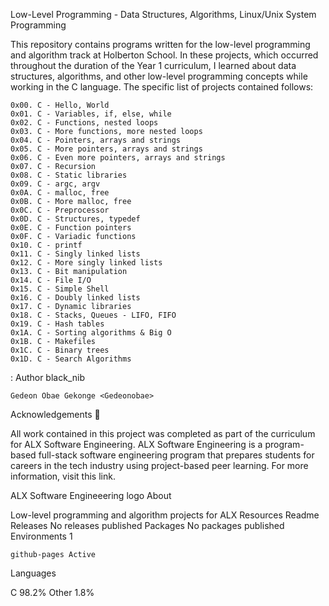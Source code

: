 Low-Level Programming - Data Structures, Algorithms, Linux/Unix System Programming

This repository contains programs written for the low-level programming and algorithm track at Holberton School. In these projects, which occurred throughout the duration of the Year 1 curriculum, I learned about data structures, algorithms, and other low-level programming concepts while working in the C language. The specific list of projects contained follows:

    0x00. C - Hello, World
    0x01. C - Variables, if, else, while
    0x02. C - Functions, nested loops
    0x03. C - More functions, more nested loops
    0x04. C - Pointers, arrays and strings
    0x05. C - More pointers, arrays and strings
    0x06. C - Even more pointers, arrays and strings
    0x07. C - Recursion
    0x08. C - Static libraries
    0x09. C - argc, argv
    0x0A. C - malloc, free
    0x0B. C - More malloc, free
    0x0C. C - Preprocessor
    0x0D. C - Structures, typedef
    0x0E. C - Function pointers
    0x0F. C - Variadic functions
    0x10. C - printf
    0x11. C - Singly linked lists
    0x12. C - More singly linked lists
    0x13. C - Bit manipulation
    0x14. C - File I/O
    0x15. C - Simple Shell
    0x16. C - Doubly linked lists
    0x17. C - Dynamic libraries
    0x18. C - Stacks, Queues - LIFO, FIFO
    0x19. C - Hash tables
    0x1A. C - Sorting algorithms & Big O
    0x1B. C - Makefiles
    0x1C. C - Binary trees
    0x1D. C - Search Algorithms
:
Author black_nib

    Gedeon Obae Gekonge <Gedeonobae>

Acknowledgements :pray:

All work contained in this project was completed as part of the curriculum for ALX Software Engineering. ALX Software Engineering is a program-based full-stack software engineering program that prepares students for careers in the tech industry using project-based peer learning. For more information, visit this link.

ALX Software Engineeering logo
About

Low-level programming and algorithm projects for ALX
Resources
Readme
Releases
No releases published
Packages
No packages published
Environments 1

    github-pages Active

Languages

C 98.2%
Other 1.8%
